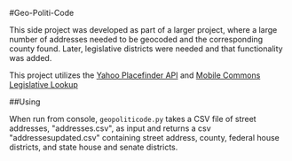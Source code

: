#Geo-Politi-Code

This side project was developed as part of a larger project, where a large number of addresses needed to be geocoded and the corresponding county found.  Later, legislative districts were needed and that functionality was added. 

This project utilizes the [Yahoo Placefinder API](http://developer.yahoo.com/geo/placefinder/) and [Mobile Commons Legislative Lookup](http://www.mobilecommons.com/mobile-commons-api/legislative-lookup/)

##Using

When run from console, ```geopoliticode.py``` takes a CSV file of street addresses, "addresses.csv", as input and returns a csv "addressesupdated.csv" containing street address, county, federal house districts, and state house and senate districts.
